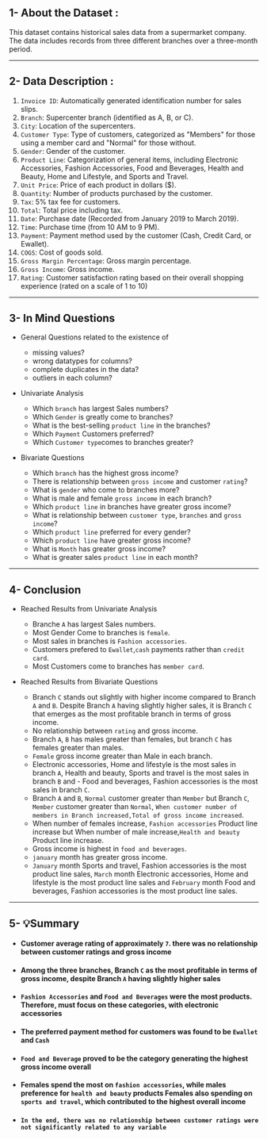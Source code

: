 ## 1- About the Dataset :
This dataset contains historical sales data from a supermarket company. The data includes records from three different branches over a three-month period.
____________________________________________________________________________
## 2- Data Description :
1. `Invoice ID`: Automatically generated identification number for sales slips.
2. `Branch`: Supercenter branch (identified as A, B, or C).
3. `City`: Location of the supercenters.
4. `Customer Type`: Type of customers, categorized as "Members" for those using a member card and "Normal" for those without.
5. `Gender`: Gender of the customer.
6. `Product Line`: Categorization of general items, including Electronic Accessories, Fashion Accessories, Food and Beverages, Health and Beauty, Home and Lifestyle, and Sports and Travel.
7. `Unit Price`: Price of each product in dollars ($).
8. `Quantity`: Number of products purchased by the customer.
9. `Tax`: 5% tax fee for customers.
10. `Total`: Total price including tax.
11. `Date`: Purchase date (Recorded from January 2019 to March 2019).
12. `Time`: Purchase time (from 10 AM to 9 PM).
13. `Payment`: Payment method used by the customer (Cash, Credit Card, or Ewallet).
14. `COGS`: Cost of goods sold.
15. `Gross Margin Percentage`: Gross margin percentage.
16. `Gross Income`: Gross income.
17. `Rating`: Customer satisfaction rating based on their overall shopping experience (rated on a scale of 1 to 10)
_________________________________________________________________________________
## 3- In Mind Questions
- General Questions related to the existence of
  - missing values?
  - wrong datatypes for columns?
  - complete duplicates in the data?
  - outliers in each column?

- Univariate Analysis
  - Which `branch` has largest Sales numbers?
  - Which `Gender` is greatly come to branches?
  - What is the best-selling `product line` in the branches?
  - Which `Payment` Customers preferred?
  - Which `Customer type`comes to branches greater?

- Bivariate Questions
  - Which `branch` has the highest gross income?
  - There is relationship between `gross income` and customer `rating`?
  - What is `gender` who come to branches more?
  - What is male and female `gross income` in each branch?
  - Which `product line` in branches have greater gross income?
  - What is relationship between `customer type`, `branches` and `gross income`?
  - Which `product line` preferred for every gender?
  - Which `product line` have greater gross income?
  - What is `Month` has greater gross income?
  - What is greater sales `product line` in each month?
______________________________________________________________________________________
## 4- Conclusion
- Reached Results from  Univariate Analysis
  - Branche `A` has largest Sales numbers.
  - Most Gender Come to branches is `female`.
  - Most sales in branches is `Fashion accessories`.
  - Customers prefered to `Ewallet`,`cash` payments rather than `credit card`.
  - Most Customers come to branches has `member card`.

 - Reached Results from Bivariate Questions
   -  Branch `C` stands out slightly with higher income compared to Branch `A` and `B`. Despite Branch `A` having slightly higher sales, it is Branch `C`  that emerges as the most profitable branch in terms of gross income.
   -  No relationship between `rating` and gross income.
   -  Branch `A`, `B` has males greater than females, but branch `C` has females greater than males.
   -  `Female` gross income greater than Male in each branch.
   - Electronic accessories, Home and lifestyle is the most sales in branch `A`, Health and beauty, Sports and travel is the most sales in branch `B` and - Food and beverages, Fashion accessories is the most sales in branch `C`.
   - Branch `A` and `B`, `Normal` customer greater than `Member` but  Branch `C`, `Member` customer greater than `Normal`, `When customer number of members in Branch increased,Total of gross income increased`.
   -  When number of females increase, `Fashion accessories` Product line increase but When number of male increase,`Health and beauty` Product line increase.
   -  Gross income is highest in `food and beverages`.
   -  `january` month has greater gross income.
   -  `January` month Sports and travel, Fashion accessories is the most product line sales, `March` month Electronic accessories, Home and lifestyle is the most product line sales and `February` month Food and beverages, Fashion accessories is the most product line sales.
______________________________________________________________________________________
## 5- 💡Summary
- #### Customer average rating of approximately `7`. there was no relationship between customer ratings and gross income

- #### Among the three branches, Branch `C` as the most profitable in terms of gross income, despite Branch `A` having slightly higher sales

- #### `Fashion Accessories` and `Food and Beverages` were the most products. Therefore, must focus on these categories, with electronic accessories

- #### The preferred payment method for customers was found to be `Ewallet` and `Cash`

- #### `Food and Beverage` proved to be the category generating the highest gross income overall

- #### Females  spend the most on `fashion accessories`, while males  preference for `health and beauty` products Females also spending on `sports and travel`, which contributed to the highest overall income

- #### `In the end, there was no relationship between customer ratings were not significantly related to any variable`



